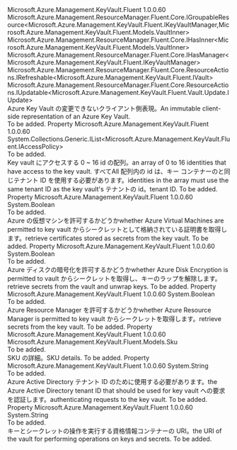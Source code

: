 <Type Name="IVault" FullName="Microsoft.Azure.Management.KeyVault.Fluent.IVault">
  <TypeSignature Language="C#" Value="public interface IVault : Microsoft.Azure.Management.ResourceManager.Fluent.Core.IGroupableResource&lt;Microsoft.Azure.Management.KeyVault.Fluent.IKeyVaultManager,Microsoft.Azure.Management.KeyVault.Fluent.Models.VaultInner&gt;, Microsoft.Azure.Management.ResourceManager.Fluent.Core.IHasInner&lt;Microsoft.Azure.Management.KeyVault.Fluent.Models.VaultInner&gt;, Microsoft.Azure.Management.ResourceManager.Fluent.Core.IHasManager&lt;Microsoft.Azure.Management.KeyVault.Fluent.IKeyVaultManager&gt;, Microsoft.Azure.Management.ResourceManager.Fluent.Core.ResourceActions.IRefreshable&lt;Microsoft.Azure.Management.KeyVault.Fluent.IVault&gt;, Microsoft.Azure.Management.ResourceManager.Fluent.Core.ResourceActions.IUpdatable&lt;Microsoft.Azure.Management.KeyVault.Fluent.Vault.Update.IUpdate&gt;" />
  <TypeSignature Language="ILAsm" Value=".class public interface auto ansi abstract IVault implements class Microsoft.Azure.Management.ResourceManager.Fluent.Core.IGroupableResource`2&lt;class Microsoft.Azure.Management.KeyVault.Fluent.IKeyVaultManager, class Microsoft.Azure.Management.KeyVault.Fluent.Models.VaultInner&gt;, class Microsoft.Azure.Management.ResourceManager.Fluent.Core.IHasId, class Microsoft.Azure.Management.ResourceManager.Fluent.Core.IHasInner`1&lt;class Microsoft.Azure.Management.KeyVault.Fluent.Models.VaultInner&gt;, class Microsoft.Azure.Management.ResourceManager.Fluent.Core.IHasManager`1&lt;class Microsoft.Azure.Management.KeyVault.Fluent.IKeyVaultManager&gt;, class Microsoft.Azure.Management.ResourceManager.Fluent.Core.IHasName, class Microsoft.Azure.Management.ResourceManager.Fluent.Core.IHasResourceGroup, class Microsoft.Azure.Management.ResourceManager.Fluent.Core.IResource, class Microsoft.Azure.Management.ResourceManager.Fluent.Core.ResourceActions.IIndexable, class Microsoft.Azure.Management.ResourceManager.Fluent.Core.ResourceActions.IRefreshable`1&lt;class Microsoft.Azure.Management.KeyVault.Fluent.IVault&gt;, class Microsoft.Azure.Management.ResourceManager.Fluent.Core.ResourceActions.IUpdatable`1&lt;class Microsoft.Azure.Management.KeyVault.Fluent.Vault.Update.IUpdate&gt;" />
  <TypeSignature Language="DocId" Value="T:Microsoft.Azure.Management.KeyVault.Fluent.IVault" />
  <TypeSignature Language="VB.NET" Value="Public Interface IVault&#xA;Implements IGroupableResource(Of IKeyVaultManager, VaultInner), IHasInner(Of VaultInner), IHasManager(Of IKeyVaultManager), IRefreshable(Of IVault), IUpdatable(Of IUpdate)" />
  <TypeSignature Language="F#" Value="type IVault = interface&#xA;    interface IGroupableResource&lt;IKeyVaultManager, VaultInner&gt;&#xA;    interface IResource&#xA;    interface IIndexable&#xA;    interface IHasId&#xA;    interface IHasName&#xA;    interface IHasResourceGroup&#xA;    interface IHasManager&lt;IKeyVaultManager&gt;&#xA;    interface IHasInner&lt;VaultInner&gt;&#xA;    interface IRefreshable&lt;IVault&gt;&#xA;    interface IUpdatable&lt;IUpdate&gt;" />
  <AssemblyInfo>
    <AssemblyName>Microsoft.Azure.Management.KeyVault.Fluent</AssemblyName>
    <AssemblyVersion>1.0.0.60</AssemblyVersion>
  </AssemblyInfo>
  <Interfaces>
    <Interface>
      <InterfaceName>Microsoft.Azure.Management.ResourceManager.Fluent.Core.IGroupableResource&lt;Microsoft.Azure.Management.KeyVault.Fluent.IKeyVaultManager,Microsoft.Azure.Management.KeyVault.Fluent.Models.VaultInner&gt;</InterfaceName>
    </Interface>
    <Interface>
      <InterfaceName>Microsoft.Azure.Management.ResourceManager.Fluent.Core.IHasInner&lt;Microsoft.Azure.Management.KeyVault.Fluent.Models.VaultInner&gt;</InterfaceName>
    </Interface>
    <Interface>
      <InterfaceName>Microsoft.Azure.Management.ResourceManager.Fluent.Core.IHasManager&lt;Microsoft.Azure.Management.KeyVault.Fluent.IKeyVaultManager&gt;</InterfaceName>
    </Interface>
    <Interface>
      <InterfaceName>Microsoft.Azure.Management.ResourceManager.Fluent.Core.ResourceActions.IRefreshable&lt;Microsoft.Azure.Management.KeyVault.Fluent.IVault&gt;</InterfaceName>
    </Interface>
    <Interface>
      <InterfaceName>Microsoft.Azure.Management.ResourceManager.Fluent.Core.ResourceActions.IUpdatable&lt;Microsoft.Azure.Management.KeyVault.Fluent.Vault.Update.IUpdate&gt;</InterfaceName>
    </Interface>
  </Interfaces>
  <Docs>
    <summary>
            <span data-ttu-id="9f6fd-101">Azure Key Vault の変更できないクライアント側表現。</span><span class="sxs-lookup"><span data-stu-id="9f6fd-101">An immutable client-side representation of an Azure Key Vault.</span></span>
            </summary>
    <remarks>To be added.</remarks>
  </Docs>
  <Members>
    <Member MemberName="AccessPolicies">
      <MemberSignature Language="C#" Value="public System.Collections.Generic.IList&lt;Microsoft.Azure.Management.KeyVault.Fluent.IAccessPolicy&gt; AccessPolicies { get; }" />
      <MemberSignature Language="ILAsm" Value=".property instance class System.Collections.Generic.IList`1&lt;class Microsoft.Azure.Management.KeyVault.Fluent.IAccessPolicy&gt; AccessPolicies" />
      <MemberSignature Language="DocId" Value="P:Microsoft.Azure.Management.KeyVault.Fluent.IVault.AccessPolicies" />
      <MemberSignature Language="VB.NET" Value="Public ReadOnly Property AccessPolicies As IList(Of IAccessPolicy)" />
      <MemberSignature Language="F#" Value="member this.AccessPolicies : System.Collections.Generic.IList&lt;Microsoft.Azure.Management.KeyVault.Fluent.IAccessPolicy&gt;" Usage="Microsoft.Azure.Management.KeyVault.Fluent.IVault.AccessPolicies" />
      <MemberType>Property</MemberType>
      <AssemblyInfo>
        <AssemblyName>Microsoft.Azure.Management.KeyVault.Fluent</AssemblyName>
        <AssemblyVersion>1.0.0.60</AssemblyVersion>
      </AssemblyInfo>
      <ReturnValue>
        <ReturnType>System.Collections.Generic.IList&lt;Microsoft.Azure.Management.KeyVault.Fluent.IAccessPolicy&gt;</ReturnType>
      </ReturnValue>
      <Docs>
        <summary>To be added.</summary>
        <value><span data-ttu-id="9f6fd-102">Key vault にアクセスする 0 ~ 16 id の配列。</span><span class="sxs-lookup"><span data-stu-id="9f6fd-102">an array of 0 to 16 identities that have access to the key vault.</span></span> <span data-ttu-id="9f6fd-103">すべて</span><span class="sxs-lookup"><span data-stu-id="9f6fd-103">All</span></span></value>
        <value><span data-ttu-id="9f6fd-104">配列内の id は、キー コンテナーのと同じテナント ID を使用する必要があります。</span><span class="sxs-lookup"><span data-stu-id="9f6fd-104">identities in the array must use the same tenant ID as the key vault's</span></span></value>
        <value><span data-ttu-id="9f6fd-105">テナントの id。</span><span class="sxs-lookup"><span data-stu-id="9f6fd-105">tenant ID.</span></span></value>
        <remarks>To be added.</remarks>
      </Docs>
    </Member>
    <Member MemberName="EnabledForDeployment">
      <MemberSignature Language="C#" Value="public bool EnabledForDeployment { get; }" />
      <MemberSignature Language="ILAsm" Value=".property instance bool EnabledForDeployment" />
      <MemberSignature Language="DocId" Value="P:Microsoft.Azure.Management.KeyVault.Fluent.IVault.EnabledForDeployment" />
      <MemberSignature Language="VB.NET" Value="Public ReadOnly Property EnabledForDeployment As Boolean" />
      <MemberSignature Language="F#" Value="member this.EnabledForDeployment : bool" Usage="Microsoft.Azure.Management.KeyVault.Fluent.IVault.EnabledForDeployment" />
      <MemberType>Property</MemberType>
      <AssemblyInfo>
        <AssemblyName>Microsoft.Azure.Management.KeyVault.Fluent</AssemblyName>
        <AssemblyVersion>1.0.0.60</AssemblyVersion>
      </AssemblyInfo>
      <ReturnValue>
        <ReturnType>System.Boolean</ReturnType>
      </ReturnValue>
      <Docs>
        <summary>To be added.</summary>
        <value><span data-ttu-id="9f6fd-106">Azure の仮想マシンを許可するかどうか</span><span class="sxs-lookup"><span data-stu-id="9f6fd-106">whether Azure Virtual Machines are permitted to</span></span></value>
        <value><span data-ttu-id="9f6fd-107">key vault からシークレットとして格納されている証明書を取得します。</span><span class="sxs-lookup"><span data-stu-id="9f6fd-107">retrieve certificates stored as secrets from the key vault.</span></span></value>
        <remarks>To be added.</remarks>
      </Docs>
    </Member>
    <Member MemberName="EnabledForDiskEncryption">
      <MemberSignature Language="C#" Value="public bool EnabledForDiskEncryption { get; }" />
      <MemberSignature Language="ILAsm" Value=".property instance bool EnabledForDiskEncryption" />
      <MemberSignature Language="DocId" Value="P:Microsoft.Azure.Management.KeyVault.Fluent.IVault.EnabledForDiskEncryption" />
      <MemberSignature Language="VB.NET" Value="Public ReadOnly Property EnabledForDiskEncryption As Boolean" />
      <MemberSignature Language="F#" Value="member this.EnabledForDiskEncryption : bool" Usage="Microsoft.Azure.Management.KeyVault.Fluent.IVault.EnabledForDiskEncryption" />
      <MemberType>Property</MemberType>
      <AssemblyInfo>
        <AssemblyName>Microsoft.Azure.Management.KeyVault.Fluent</AssemblyName>
        <AssemblyVersion>1.0.0.60</AssemblyVersion>
      </AssemblyInfo>
      <ReturnValue>
        <ReturnType>System.Boolean</ReturnType>
      </ReturnValue>
      <Docs>
        <summary>To be added.</summary>
        <value><span data-ttu-id="9f6fd-108">Azure ディスクの暗号化を許可するかどうか</span><span class="sxs-lookup"><span data-stu-id="9f6fd-108">whether Azure Disk Encryption is permitted to</span></span></value>
        <value><span data-ttu-id="9f6fd-109">vault からシークレットを取得し、キーのラップを解除します。</span><span class="sxs-lookup"><span data-stu-id="9f6fd-109">retrieve secrets from the vault and unwrap keys.</span></span></value>
        <remarks>To be added.</remarks>
      </Docs>
    </Member>
    <Member MemberName="EnabledForTemplateDeployment">
      <MemberSignature Language="C#" Value="public bool EnabledForTemplateDeployment { get; }" />
      <MemberSignature Language="ILAsm" Value=".property instance bool EnabledForTemplateDeployment" />
      <MemberSignature Language="DocId" Value="P:Microsoft.Azure.Management.KeyVault.Fluent.IVault.EnabledForTemplateDeployment" />
      <MemberSignature Language="VB.NET" Value="Public ReadOnly Property EnabledForTemplateDeployment As Boolean" />
      <MemberSignature Language="F#" Value="member this.EnabledForTemplateDeployment : bool" Usage="Microsoft.Azure.Management.KeyVault.Fluent.IVault.EnabledForTemplateDeployment" />
      <MemberType>Property</MemberType>
      <AssemblyInfo>
        <AssemblyName>Microsoft.Azure.Management.KeyVault.Fluent</AssemblyName>
        <AssemblyVersion>1.0.0.60</AssemblyVersion>
      </AssemblyInfo>
      <ReturnValue>
        <ReturnType>System.Boolean</ReturnType>
      </ReturnValue>
      <Docs>
        <summary>To be added.</summary>
        <value><span data-ttu-id="9f6fd-110">Azure Resource Manager を許可するかどうか</span><span class="sxs-lookup"><span data-stu-id="9f6fd-110">whether Azure Resource Manager is permitted to</span></span></value>
        <value><span data-ttu-id="9f6fd-111">key vault からシークレットを取得します。</span><span class="sxs-lookup"><span data-stu-id="9f6fd-111">retrieve secrets from the key vault.</span></span></value>
        <remarks>To be added.</remarks>
      </Docs>
    </Member>
    <Member MemberName="Sku">
      <MemberSignature Language="C#" Value="public Microsoft.Azure.Management.KeyVault.Fluent.Models.Sku Sku { get; }" />
      <MemberSignature Language="ILAsm" Value=".property instance class Microsoft.Azure.Management.KeyVault.Fluent.Models.Sku Sku" />
      <MemberSignature Language="DocId" Value="P:Microsoft.Azure.Management.KeyVault.Fluent.IVault.Sku" />
      <MemberSignature Language="VB.NET" Value="Public ReadOnly Property Sku As Sku" />
      <MemberSignature Language="F#" Value="member this.Sku : Microsoft.Azure.Management.KeyVault.Fluent.Models.Sku" Usage="Microsoft.Azure.Management.KeyVault.Fluent.IVault.Sku" />
      <MemberType>Property</MemberType>
      <AssemblyInfo>
        <AssemblyName>Microsoft.Azure.Management.KeyVault.Fluent</AssemblyName>
        <AssemblyVersion>1.0.0.60</AssemblyVersion>
      </AssemblyInfo>
      <ReturnValue>
        <ReturnType>Microsoft.Azure.Management.KeyVault.Fluent.Models.Sku</ReturnType>
      </ReturnValue>
      <Docs>
        <summary>To be added.</summary>
        <value><span data-ttu-id="9f6fd-112">SKU の詳細。</span><span class="sxs-lookup"><span data-stu-id="9f6fd-112">SKU details.</span></span></value>
        <remarks>To be added.</remarks>
      </Docs>
    </Member>
    <Member MemberName="TenantId">
      <MemberSignature Language="C#" Value="public string TenantId { get; }" />
      <MemberSignature Language="ILAsm" Value=".property instance string TenantId" />
      <MemberSignature Language="DocId" Value="P:Microsoft.Azure.Management.KeyVault.Fluent.IVault.TenantId" />
      <MemberSignature Language="VB.NET" Value="Public ReadOnly Property TenantId As String" />
      <MemberSignature Language="F#" Value="member this.TenantId : string" Usage="Microsoft.Azure.Management.KeyVault.Fluent.IVault.TenantId" />
      <MemberType>Property</MemberType>
      <AssemblyInfo>
        <AssemblyName>Microsoft.Azure.Management.KeyVault.Fluent</AssemblyName>
        <AssemblyVersion>1.0.0.60</AssemblyVersion>
      </AssemblyInfo>
      <ReturnValue>
        <ReturnType>System.String</ReturnType>
      </ReturnValue>
      <Docs>
        <summary>To be added.</summary>
        <value><span data-ttu-id="9f6fd-113">Azure Active Directory テナント ID のために使用する必要があります。</span><span class="sxs-lookup"><span data-stu-id="9f6fd-113">the Azure Active Directory tenant ID that should be used for</span></span></value>
        <value><span data-ttu-id="9f6fd-114">key vault への要求を認証します。</span><span class="sxs-lookup"><span data-stu-id="9f6fd-114">authenticating requests to the key vault.</span></span></value>
        <remarks>To be added.</remarks>
      </Docs>
    </Member>
    <Member MemberName="VaultUri">
      <MemberSignature Language="C#" Value="public string VaultUri { get; }" />
      <MemberSignature Language="ILAsm" Value=".property instance string VaultUri" />
      <MemberSignature Language="DocId" Value="P:Microsoft.Azure.Management.KeyVault.Fluent.IVault.VaultUri" />
      <MemberSignature Language="VB.NET" Value="Public ReadOnly Property VaultUri As String" />
      <MemberSignature Language="F#" Value="member this.VaultUri : string" Usage="Microsoft.Azure.Management.KeyVault.Fluent.IVault.VaultUri" />
      <MemberType>Property</MemberType>
      <AssemblyInfo>
        <AssemblyName>Microsoft.Azure.Management.KeyVault.Fluent</AssemblyName>
        <AssemblyVersion>1.0.0.60</AssemblyVersion>
      </AssemblyInfo>
      <ReturnValue>
        <ReturnType>System.String</ReturnType>
      </ReturnValue>
      <Docs>
        <summary>To be added.</summary>
        <value><span data-ttu-id="9f6fd-115">キーとシークレットの操作を実行する資格情報コンテナーの URI。</span><span class="sxs-lookup"><span data-stu-id="9f6fd-115">the URI of the vault for performing operations on keys and secrets.</span></span></value>
        <remarks>To be added.</remarks>
      </Docs>
    </Member>
  </Members>
</Type>